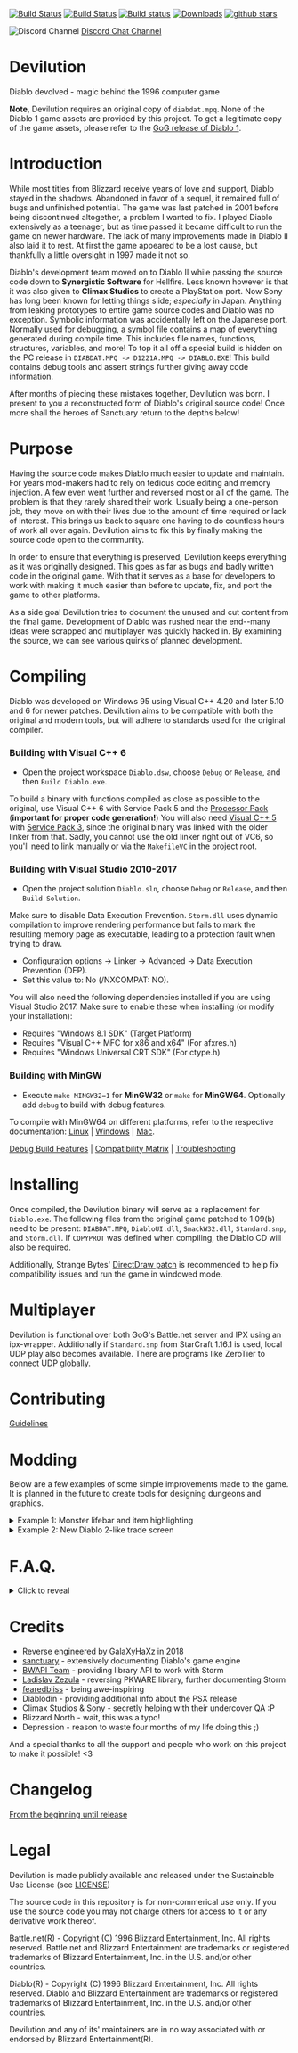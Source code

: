 [![Build Status](https://circleci.com/gh/diasurgical/devilution.svg?style=svg)](https://circleci.com/gh/diasurgical/devilution)
[![Build Status](https://www.travis-ci.com/diasurgical/devilution.svg?branch=master)](https://www.travis-ci.com/diasurgical/devilution)
[![Build status](https://ci.appveyor.com/api/projects/status/ce9wnf46gqqk6prp?svg=true)](https://ci.appveyor.com/project/AJenbo/devilution)
[![Downloads](https://img.shields.io/github/downloads/diasurgical/devilution/total.svg)](https://github.com/diasurgical/devilution/releases)
[![github stars](https://img.shields.io/github/stars/diasurgical/devilution.svg)](https://github.com/diasurgical/devilution/stargazers)

![Discord Channel](https://avatars3.githubusercontent.com/u/1965106?s=16&v=4) [Discord Chat Channel](https://discord.gg/YQKCAYQ)

# Devilution
Diablo devolved - magic behind the 1996 computer game

**Note**, Devilution requires an original copy of `diabdat.mpq`. None of the Diablo 1 game assets are provided by this project. To get a legitimate copy of the game assets, please refer to the [GoG release of Diablo 1](https://www.gog.com/game/diablo).

# Introduction
While most titles from Blizzard receive years of love and support, Diablo stayed in the shadows. Abandoned in favor of a sequel, it remained full of bugs and unfinished potential. The game was last patched in 2001 before being discontinued altogether, a problem I wanted to fix. I played Diablo extensively as a teenager, but as time passed it became difficult to run the game on newer hardware. The lack of many improvements made in Diablo II also laid it to rest. At first the game appeared to be a lost cause, but thankfully a little oversight in 1997 made it not so.

Diablo's development team moved on to Diablo II while passing the source code down to **Synergistic Software** for Hellfire. Less known however is that it was also given to **Climax Studios** to create a PlayStation port. Now Sony has long been known for letting things slide; _especially_ in Japan. Anything from leaking prototypes to entire game source codes and Diablo was no exception. Symbolic information was accidentally left on the Japanese port. Normally used for debugging, a symbol file contains a map of everything generated during compile time. This includes file names, functions, structures, variables, and more! To top it all off a special build is hidden on the PC release in `DIABDAT.MPQ -> D1221A.MPQ -> DIABLO.EXE`! This build contains debug tools and assert strings further giving away code information.

After months of piecing these mistakes together, Devilution was born. I present to you a reconstructed form of Diablo's original source code! Once more shall the heroes of Sanctuary return to the depths below!

# Purpose
Having the source code makes Diablo much easier to update and maintain. For years mod-makers had to rely on tedious code editing and memory injection. A few even went further and reversed most or all of the game. The problem is that they rarely shared their work. Usually being a one-person job, they move on with their lives due to the amount of time required or lack of interest. This brings us back to square one having to do countless hours of work all over again. Devilution aims to fix this by finally making the source code open to the community.

In order to ensure that everything is preserved, Devilution keeps everything as it was originally designed. This goes as far as bugs and badly written code in the original game. With that it serves as a base for developers to work with making it much easier than before to update, fix, and port the game to other platforms.

As a side goal Devilution tries to document the unused and cut content from the final game. Development of Diablo was rushed near the end--many ideas were scrapped and multiplayer was quickly hacked in. By examining the source, we can see various quirks of planned development.

# Compiling
Diablo was developed on Windows 95 using Visual C++ 4.20 and later 5.10 and 6 for newer patches. Devilution aims to be compatible with both the original and modern tools, but will adhere to standards used for the original compiler.

### Building with Visual C++ 6
- Open the project workspace `Diablo.dsw`, choose `Debug` or `Release`, and then `Build Diablo.exe`.

To build a binary with functions compiled as close as possible to the original, use Visual C++ 6 with Service Pack 5 and the [Processor Pack](https://download.microsoft.com/download/vb60ent/update/6/w9x2kxp/en-us/vcpp5.exe) (**important for proper code generation!**) You will also need [Visual C++ 5](https://winworldpc.com/product/visual-c/5x) with [Service Pack 3](http://www.mediafire.com/file/jw4j4sd5dnzze4p/VS97SP3.zip), since the original binary was linked with the older linker from that. Sadly, you cannot use the old linker right out of VC6, so you'll need to link manually or via the `MakefileVC` in the project root.

### Building with Visual Studio 2010-2017
- Open the project solution `Diablo.sln`, choose `Debug` or `Release`, and then `Build Solution`.

Make sure to disable Data Execution Prevention. `Storm.dll` uses dynamic compilation to improve rendering performance but fails to mark the resulting memory page as executable, leading to a protection fault when trying to draw.
- Configuration options -> Linker -> Advanced -> Data Execution Prevention (DEP).
- Set this value to: No (/NXCOMPAT: NO).

You will also need the following dependencies installed if you are using Visual Studio 2017.
Make sure to enable these when installing (or modify your installation):
- Requires "Windows 8.1 SDK" (Target Platform)
- Requires "Visual C++ MFC for x86 and x64" (For afxres.h)
- Requires "Windows Universal CRT SDK" (For ctype.h)

### Building with MinGW
- Execute `make MINGW32=1` for **MinGW32** or `make` for **MinGW64**. Optionally add `debug` to build with debug features.

To compile with MinGW64 on different platforms, refer to the respective documentation: [Linux](docs/INSTALL_linux.md) | [Windows](docs/INSTALL_windows.md) | [Mac](docs/INSTALL_mac.md).

[Debug Build Features](docs/debug.md)
| [Compatibility Matrix](docs/compatibility_matrix.md)
| [Troubleshooting](docs/troubleshooting.md)

# Installing
Once compiled, the Devilution binary will serve as a replacement for `Diablo.exe`. The following files from the original game patched to 1.09(b) need to be present: `DIABDAT.MPQ`, `DiabloUI.dll`, `SmackW32.dll`, `Standard.snp`, and `Storm.dll`. If `COPYPROT` was defined when compiling, the Diablo CD will also be required.

Additionally, Strange Bytes' [DirectDraw patch](http://www.strangebytes.com/index.php/projects/1-diablo-1-windows-7-vista-patch) is recommended to help fix compatibility issues and run the game in windowed mode.

# Multiplayer
Devilution is functional over both GoG's Battle.net server and IPX using an ipx-wrapper. Additionally if `Standard.snp` from StarCraft 1.16.1 is used, local UDP play also becomes available. There are programs like ZeroTier to connect UDP globally.

# Contributing
[Guidelines](docs/CONTRIBUTING.md)

# Modding
Below are a few examples of some simple improvements made to the game. It is planned in the future to create tools for designing dungeons and graphics.

<details><summary>Example 1: Monster lifebar and item highlighting</summary>

![Monster lifebar+items](https://github.com/diasurgical/scalpel/blob/master/screens/mod1.png)
</details>
<details><summary>Example 2: New Diablo 2-like trade screen</summary>

![New trade screen](https://github.com/diasurgical/scalpel/blob/master/screens/mod2.png)
</details>

# F.A.Q.
<details><summary>Click to reveal</summary>

> Wow, does this mean I can download and play Diablo for free now?

No, you'll need access to the data from the original game. If you don't have an original CD then you can [buy Diablo from GoG.com](https://www.gog.com/game/diablo). Alternatively you can also use `spawn.mpq` from the [http://ftp.blizzard.com/pub/demos/diablosw.exe](shareware) version and compile the with the SPAWN flag defined.
> Cool, so I fired your mod up, but there's no 1080p or new features?

Devilution aims to keep the original code unaltered, for documentation purposes.
> So will you ever add cross-platform support or new features in the future?

Yes! This has been done as a side project, please see [DevilutionX](https://github.com/diasurgical/devilutionX).
> What about Hellfire?

Hellfire was a bit of a flop on the developer's part. Support may come in the future once the base game is finished.
> I think that's about all, but is Devilution even legal?

That's a tricky question. Under the DMCA, reverse-engineering has exceptions for the purpose of documentation and interoperability. Devilution provides the necessary documentation needed to achieve the latter. However, it falls into an entirely gray area. The real question is whether or not Blizzard deems it necessary to take action.
</details>

# Credits
- Reverse engineered by GalaXyHaXz in 2018
- [sanctuary](https://github.com/sanctuary) - extensively documenting Diablo's game engine
- [BWAPI Team](https://github.com/bwapi) - providing library API to work with Storm
- [Ladislav Zezula](https://github.com/ladislav-zezula) - reversing PKWARE library, further documenting Storm
- [fearedbliss](https://github.com/fearedbliss) - being awe-inspiring
- Diablodin - providing additional info about the PSX release
- Climax Studios & Sony - secretly helping with their undercover QA :P
- Blizzard North - wait, this was a typo!
- Depression - reason to waste four months of my life doing this ;)

And a special thanks to all the support and people who work on this project to make it possible! <3

# Changelog
[From the beginning until release](docs/CHANGELOG.md)

# Legal
Devilution is made publicly available and released under the Sustainable Use License (see [LICENSE](LICENSE.md))

The source code in this repository is for non-commerical use only. If you use the source code you may not charge others for access to it or any derivative work thereof.

Battle.net(R) - Copyright (C) 1996 Blizzard Entertainment, Inc. All rights reserved. Battle.net and Blizzard Entertainment are trademarks or registered trademarks of Blizzard Entertainment, Inc. in the U.S. and/or other countries.

Diablo(R) - Copyright (C) 1996 Blizzard Entertainment, Inc. All rights reserved. Diablo and Blizzard Entertainment are trademarks or registered trademarks of Blizzard Entertainment, Inc. in the U.S. and/or other countries.

Devilution and any of its' maintainers are in no way associated with or endorsed by Blizzard Entertainment(R).
